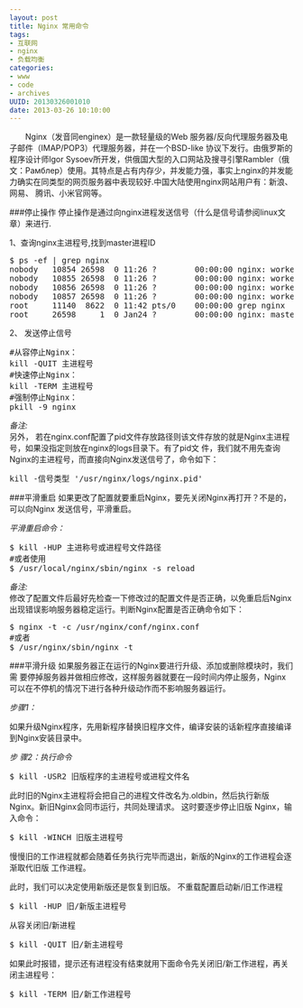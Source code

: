 ```yaml
--- 
layout: post
title: Nginx 常用命令
tags: 
- 互联网
- nginx
- 负载均衡
categories:
- www
- code
- archives
UUID: 20130326001010
date: 2013-03-26 10:10:00
---
```


　　Nginx（发音同enginex）是一款轻量级的Web 服务器/反向代理服务器及电子邮件（IMAP/POP3）代理服务器，并在一个BSD-like 协议下发行。由俄罗斯的程序设计师Igor Sysoev所开发，供俄国大型的入口网站及搜寻引擎Rambler（俄文：Рамблер）使用。其特点是占有内存少，并发能力强，事实上nginx的并发能力确实在同类型的网页服务器中表现较好.中国大陆使用nginx网站用户有：新浪、网易、 腾讯、小米官网等。

###停止操作
停止操作是通过向nginx进程发送信号（什么是信号请参阅linux文 章）来进行.

1、查询nginx主进程号,找到master进程ID
<pre id="bash">
$ ps -ef | grep nginx
nobody   10854 26598  0 11:26 ?        00:00:00 nginx: worker process        
nobody   10855 26598  0 11:26 ?        00:00:00 nginx: worker process        
nobody   10856 26598  0 11:26 ?        00:00:00 nginx: worker process        
nobody   10857 26598  0 11:26 ?        00:00:00 nginx: worker process        
root     11140  8622  0 11:42 pts/0    00:00:00 grep nginx
root     26598     1  0 Jan24 ?        00:00:00 nginx: master process sbin/nginx -c conf/nginx.conf
</pre>
2、 发送停止信号
<pre id="bash">
#从容停止Nginx：
kill -QUIT 主进程号
#快速停止Nginx：
kill -TERM 主进程号
#强制停止Nginx：
pkill -9 nginx
</pre>

*备注:*<br>
另外， 若在nginx.conf配置了pid文件存放路径则该文件存放的就是Nginx主进程号，如果没指定则放在nginx的logs目录下。有了pid文 件，我们就不用先查询Nginx的主进程号，而直接向Nginx发送信号了，命令如下：
<pre id="bash">
kill -信号类型 '/usr/nginx/logs/nginx.pid'
</pre>

###平滑重启
如果更改了配置就要重启Nginx，要先关闭Nginx再打开？不是的，可以向Nginx 发送信号，平滑重启。

*平滑重启命令：*
<pre id="bash">
$ kill -HUP 主进称号或进程号文件路径
#或者使用
$ /usr/local/nginx/sbin/nginx -s reload
</pre>

*备注:*<br>
修改了配置文件后最好先检查一下修改过的配置文件是否正确，以免重启后Nginx出现错误影响服务器稳定运行。判断Nginx配置是否正确命令如下：
<pre id="bash">
$ nginx -t -c /usr/nginx/conf/nginx.conf
#或者
$ /usr/nginx/sbin/nginx -t
</pre>

###平滑升级
如果服务器正在运行的Nginx要进行升级、添加或删除模块时，我们需 要停掉服务器并做相应修改，这样服务器就要在一段时间内停止服务，Nginx可以在不停机的情况下进行各种升级动作而不影响服务器运行。

*步骤1：*

如果升级Nginx程序，先用新程序替换旧程序文件，编译安装的话新程序直接编译到Nginx安装目录中。

*步 骤2：执行命令*
<pre id="bash">
$ kill -USR2 旧版程序的主进程号或进程文件名
</pre>
此时旧的Nginx主进程将会把自己的进程文件改名为.oldbin，然后执行新版 Nginx。新旧Nginx会同市运行，共同处理请求。
这时要逐步停止旧版 Nginx，输入命令：
<pre id="bash">
$ kill -WINCH 旧版主进程号
</pre>
慢慢旧的工作进程就都会随着任务执行完毕而退出，新版的Nginx的工作进程会逐渐取代旧版 工作进程。

此时，我们可以决定使用新版还是恢复到旧版。
不重载配置启动新/旧工作进程
<pre id="bash">
$ kill -HUP 旧/新版主进程号
</pre>
从容关闭旧/新进程
<pre id="bash">
$ kill -QUIT 旧/新主进程号
</pre>
如果此时报错，提示还有进程没有结束就用下面命令先关闭旧/新工作进程，再关闭主进程号：
<pre id="bash">
$ kill -TERM 旧/新工作进程号
</pre>

